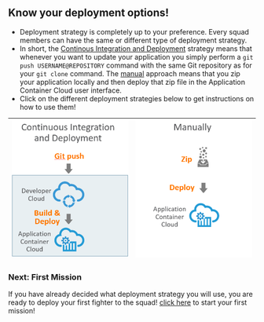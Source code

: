 ## Know your deployment options! ##

+ Deployment strategy is completely up to your preference. Every squad members can have the same or different type of deployment strategy.
+ In short, the [Continous Integration and Deployment](deployment/cicd.md) strategy means that whenever you want to update your application you simply perform a ```git push USERNAME@REPOSITORY``` command with the same Git repository as for your ```git clone``` command. The [manual](deployment/manually.md) approach means that you zip your application locally and then deploy that zip file in the Application Container Cloud user interface.
+ Click on the different deployment strategies below to get instructions on how to use them!



| [![Red Squad](cicd.png)](deployment/cicd.md)  | [![Blue Squad](manually.png)](deployment/manually.md)
|:---:|:---:

### Next: First Mission ###

If you have already decided what deployment strategy you will use, you are ready to deploy your first fighter to the squad! [click here](missions/deploy.md) to start your first mission!
